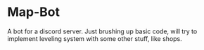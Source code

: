 # Map-Bot
A bot for a discord server. Just brushing up basic code, will try to implement leveling system with some other stuff, like shops.
